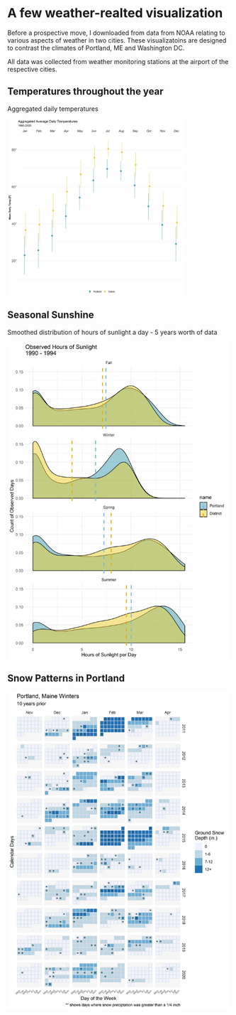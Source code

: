 # A few weather-realted visualization

Before a prospective move, I downloaded from data from NOAA relating to various aspects of weather in two cities. These visualizatoins are designed to contrast the climates of Portland, ME and Washington DC. 

All data was collected from weather monitoring stations at the airport of the respective cities. 

## Temperatures throughout the year

Aggregated daily temperatures

<img src=".\Plots\Temperatures.png" width=400 align=center>

## Seasonal Sunshine

Smoothed distribution of hours of sunlight a day - 5 years worth of data

<img src=".\Plots\Sunlight.png" width=500 align=center>

## Snow Patterns in Portland

<img src=".\Plots\SnowTiles.png" width=500 align=left>



